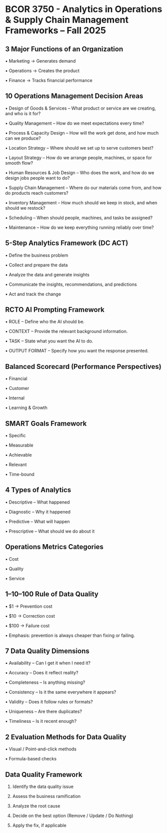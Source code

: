 # **BCOR 3750 - Analytics in Operations & Supply Chain Management Frameworks – Fall 2025**

## **3 Major Functions of an Organization**

• Marketing → Generates demand

• Operations → Creates the product

• Finance → Tracks financial performance


## **10 Operations Management Decision Areas**

• Design of Goods & Services – What product or service are we creating, and who is it for?

• Quality Management – How do we meet expectations every time?

• Process & Capacity Design – How will the work get done, and how much can we produce?

• Location Strategy – Where should we set up to serve customers best?

• Layout Strategy – How do we arrange people, machines, or space for smooth flow?

• Human Resources & Job Design – Who does the work, and how do we design jobs people want to do?

• Supply Chain Management – Where do our materials come from, and how do products reach customers?

• Inventory Management – How much should we keep in stock, and when should we restock?

• Scheduling – When should people, machines, and tasks be assigned?

• Maintenance – How do we keep everything running reliably over time?

## **5-Step Analytics Framework (DC ACT)**

• Define the business problem

• Collect and prepare the data

• Analyze the data and generate insights

• Communicate the insights, recommendations, and predictions

• Act and track the change

## **RCTO AI Prompting Framework**

• ROLE – Define who the AI should be.

• CONTEXT – Provide the relevant background information.

• TASK – State what you want the AI to do.

• OUTPUT FORMAT – Specify how you want the response presented.

## **Balanced Scorecard (Performance Perspectives)**

• Financial

• Customer

• Internal

• Learning & Growth

## **SMART Goals Framework**

• Specific

• Measurable

• Achievable

• Relevant

• Time-bound

## **4 Types of Analytics**

• Descriptive – What happened

• Diagnostic – Why it happened

• Predictive – What will happen

• Prescriptive – What should we do about it

## **Operations Metrics Categories**

• Cost

• Quality

• Service

## **1–10–100 Rule of Data Quality**

• $1 → Prevention cost

• $10 → Correction cost

• $100 → Failure cost

• Emphasis: prevention is always cheaper than fixing or failing.

## **7 Data Quality Dimensions**

• Availability – Can I get it when I need it?

• Accuracy – Does it reflect reality?

• Completeness – Is anything missing?

• Consistency – Is it the same everywhere it appears?

• Validity – Does it follow rules or formats?

• Uniqueness – Are there duplicates?

• Timeliness – Is it recent enough?

## **2 Evaluation Methods for Data Quality**

• Visual / Point-and-click methods

• Formula-based checks

## **Data Quality Framework**

1. Identify the data quality issue

2. Assess the business ramification

3. Analyze the root cause

4. Decide on the best option (Remove / Update / Do Nothing)

5. Apply the fix, if applicable